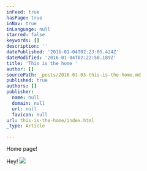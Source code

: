 ```yaml
---
inFeed: true
hasPage: true
inNav: true
inLanguage: null
starred: false
keywords: []
description: ''
datePublished: '2016-01-04T02:23:05.424Z'
dateModified: '2016-01-04T02:22:50.189Z'
title: 'This is the home '
author: []
sourcePath: _posts/2016-01-03-this-is-the-home.md
published: true
authors: []
publisher:
  name: null
  domain: null
  url: null
  favicon: null
url: this-is-the-home/index.html
_type: Article

---
```

Home page!

Hey! ![](https://the-grid-user-content.s3-us-west-2.amazonaws.com/da8d0250-e89d-46e1-a7ad-e2edb4241209.jpg)